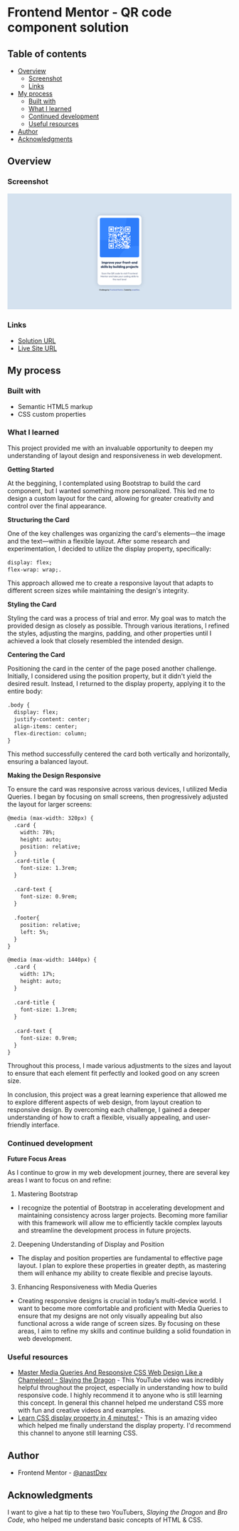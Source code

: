 # Frontend Mentor - QR code component solution

## Table of contents

- [Overview](#overview)
  - [Screenshot](#screenshot)
  - [Links](#links)
- [My process](#my-process)
  - [Built with](#built-with)
  - [What I learned](#what-i-learned)
  - [Continued development](#continued-development)
  - [Useful resources](#useful-resources)
- [Author](#author)
- [Acknowledgments](#acknowledgments)

## Overview

### Screenshot

![](/images/screenshot.png)

### Links

- [Solution URL](https://github.com/anastDev/Qr_Component_Project)
- [Live Site URL](https://anastdev.github.io/Qr_Component_Project/)

## My process

### Built with

- Semantic HTML5 markup
- CSS custom properties

### What I learned

This project provided me with an invaluable opportunity to deepen my understanding of layout design and responsiveness in web development.

**Getting Started**

At the beggining, I contemplated using Bootstrap to build the card component, but I wanted something more personalized. This led me to design a custom layout for the card, allowing for greater creativity and control over the final appearance.

**Structuring the Card**

One of the key challenges was organizing the card's elements—the image and the text—within a flexible layout. After some research and experimentation, I decided to utilize the display property, specifically:

```
display: flex;
flex-wrap: wrap;.
```

This approach allowed me to create a responsive layout that adapts to different screen sizes while maintaining the design's integrity.

**Styling the Card**

Styling the card was a process of trial and error. My goal was to match the provided design as closely as possible. Through various iterations, I refined the styles, adjusting the margins, padding, and other properties until I achieved a look that closely resembled the intended design.

**Centering the Card**

Positioning the card in the center of the page posed another challenge. Initially, I considered using the position property, but it didn't yield the desired result. Instead, I returned to the display property, applying it to the entire body:

```
.body {
  display: flex;
  justify-content: center;
  align-items: center;
  flex-direction: column;
}
```

This method successfully centered the card both vertically and horizontally, ensuring a balanced layout.

**Making the Design Responsive**

To ensure the card was responsive across various devices, I utilized Media Queries. I began by focusing on small screens, then progressively adjusted the layout for larger screens:

```
@media (max-width: 320px) {
  .card {
    width: 78%;
    height: auto;
    position: relative;
  }
  .card-title {
    font-size: 1.3rem;
  }

  .card-text {
    font-size: 0.9rem;
  }

  .footer{
    position: relative;
    left: 5%;
  }
}
```

```
@media (max-width: 1440px) {
  .card {
    width: 17%;
    height: auto;
  }

  .card-title {
    font-size: 1.3rem;
  }

  .card-text {
    font-size: 0.9rem;
  }
}
```

Throughout this process, I made various adjustments to the sizes and layout to ensure that each element fit perfectly and looked good on any screen size.

In conclusion, this project was a great learning experience that allowed me to explore different aspects of web design, from layout creation to responsive design. By overcoming each challenge, I gained a deeper understanding of how to craft a flexible, visually appealing, and user-friendly interface.

### Continued development

**Future Focus Areas**

As I continue to grow in my web development journey, there are several key areas I want to focus on and refine:

1. Mastering Bootstrap

- I recognize the potential of Bootstrap in accelerating development and maintaining consistency across larger projects. Becoming more familiar with this framework will allow me to efficiently tackle complex layouts and streamline the development process in future projects.

2. Deepening Understanding of Display and Position

- The display and position properties are fundamental to effective page layout. I plan to explore these properties in greater depth, as mastering them will enhance my ability to create flexible and precise layouts.

3. Enhancing Responsiveness with Media Queries

- Creating responsive designs is crucial in today’s multi-device world. I want to become more comfortable and proficient with Media Queries to ensure that my designs are not only visually appealing but also functional across a wide range of screen sizes.
  By focusing on these areas, I aim to refine my skills and continue building a solid foundation in web development.

### Useful resources

- [Master Media Queries And Responsive CSS Web Design Like a Chameleon! - Slaying the Dragon](https://www.youtube.com/watch?v=K24lUqcT0Ms&t=501s) - This YouTube video was incredibly helpful throughout the project, especially in understanding how to build responsive code. I highly recommend it to anyone who is still learning this concept. In general this channel helped me understand CSS more with fun and creative videos and examples.
- [Learn CSS display property in 4 minutes! ](https://www.youtube.com/watch?v=9T8uxp5hQ60&list=PLZPZq0r_RZOOxqHgOzPyCzIl4AJjXbCYt&index=22) - This is an amazing video which helped me finally understand the display property. I'd recommend this channel to anyone still learning CSS.

## Author

- Frontend Mentor - [@anastDev](https://www.frontendmentor.io/profile/anastDev)

## Acknowledgments

I want to give a hat tip to these two YouTubers, _Slaying the Dragon_ and _Bro Code_, who helped me understand basic concepts of HTML & CSS.
